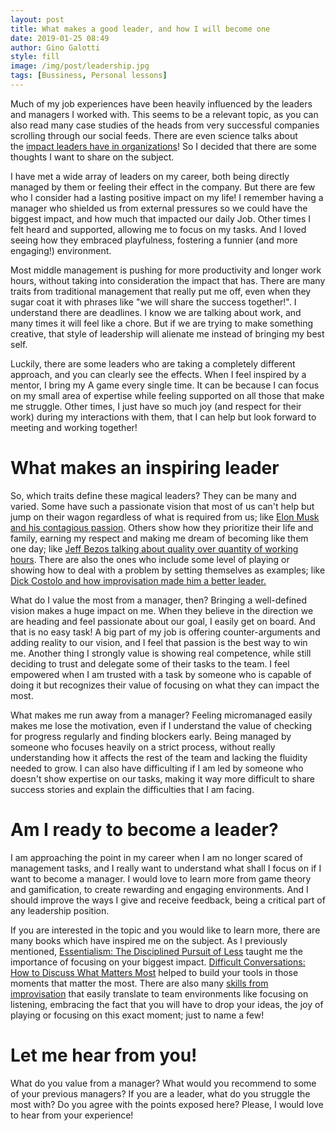 ```yaml
---
layout: post
title: What makes a good leader, and how I will become one
date: 2019-01-25 08:49
author: Gino Galotti
style: fill
image: /img/post/leadership.jpg
tags: [Bussiness, Personal lessons]
---
```

Much of my job experiences have been heavily influenced by the leaders and managers I worked with. This seems to be a relevant topic, as you can also read many case studies of the heads from very successful companies scrolling through our social feeds. There are even science talks about the [impact leaders have in organizations](https://ideas.repec.org/a/cmj/seapas/y2015i7p289-294.html)! So I decided that there are some thoughts I want to share on the subject.

I have met a wide array of leaders on my career, both being directly managed by them or feeling their effect in the company. But there are few who I consider had a lasting positive impact on my life! I remember having a manager who shielded us from external pressures so we could have the biggest impact, and how much that impacted our daily Job. Other times I felt heard and supported, allowing me to focus on my tasks. And I loved seeing how they embraced playfulness, fostering a funnier (and more engaging!) environment.

Most middle management is pushing for more productivity and longer work hours, without taking into consideration the impact that has. There are many traits from traditional management that really put me off, even when they sugar coat it with phrases like "we will share the success together!". I understand there are deadlines. I know we are talking about work, and many times it will feel like a chore. But if we are trying to make something creative, that style of leadership will alienate me instead of bringing my best self.

Luckily, there are some leaders who are taking a completely different approach, and you can clearly see the effects. When I feel inspired by a mentor, I bring my A game every single time. It can be because I can focus on my small area of expertise while feeling supported on all those that make me struggle. Other times, I just have so much joy (and respect for their work) during my interactions with them, that I can help but look forward to meeting and working together!

# What makes an inspiring leader

So, which traits define these magical leaders? They can be many and varied. Some have such a passionate vision that most of us can't help but jump on their wagon regardless of what is required from us; like [Elon Musk and his contagious passion](https://www.inc.com/tim-leberecht/elon-musk-knows-something-about-inspiration-that-every-leader-should-take-to-hea.html). Others show how they prioritize their life and family, earning my respect and making me dream of becoming like them one day; like [Jeff Bezos talking about quality over quantity of working hours](https://www.cnbc.com/2018/08/09/what-jeff-bezos-does-instead-of-work-life-balance.html). There are also the ones who include some level of playing or showing how to deal with a problem by setting themselves as examples; like[ Dick Costolo and how improvisation made him a better leader.](https://www.cnbc.com/2018/05/11/ex-twitter-ceo-dick-costolos-advice-for-young-people.html)

What do I value the most from a manager, then? Bringing a well-defined vision makes a huge impact on me. When they believe in the direction we are heading and feel passionate about our goal, I easily get on board. And that is no easy task! A big part of my job is offering counter-arguments and adding reality to our vision, and I feel that passion is the best way to win me. Another thing I strongly value is showing real competence, while still deciding to trust and delegate some of their tasks to the team. I feel empowered when I am trusted with a task by someone who is capable of doing it but recognizes their value of focusing on what they can impact the most.

What makes me run away from a manager? Feeling micromanaged easily makes me lose the motivation, even if I understand the value of checking for progress regularly and finding blockers early. Being managed by someone who focuses heavily on a strict process, without really understanding how it affects the rest of the team and lacking the fluidity needed to grow. I can also have difficulting if I am led by someone who doesn't show expertise on our tasks, making it way more difficult to share success stories and explain the difficulties that I am facing.

# Am I ready to become a leader?

I am approaching the point in my career when I am no longer scared of management tasks, and I really want to understand what shall I focus on if I want to become a manager. I would love to learn more from game theory and gamification, to create rewarding and engaging environments. And I should improve the ways I give and receive feedback, being a critical part of any leadership position.

If you are interested in the topic and you would like to learn more, there are many books which have inspired me on the subject. As I previously mentioned, [Essentialism: The Disciplined Pursuit of Less](https://amzn.to/2AZ1Evh) taught me the importance of focusing on your biggest impact. [Difficult Conversations: How to Discuss What Matters Most](https://www.amazon.co.uk/gp/product/0670921343/ref=as_li_qf_asin_il_tl?ie=UTF8&amp;tag=callmegino-21&amp;creative=6738&amp;linkCode=as2&amp;creativeASIN=0670921343&amp;linkId=b56b0b3befc44b7ae328462c2ac5f56c) helped to build your tools in those moments that matter the most. There are also many [skills from improvisation](https://www.forbes.com/sites/forbescoachescouncil/2017/03/09/three-ways-you-can-hone-your-leadership-skills-with-improv/#5a5456a4435c) that easily translate to team environments like focusing on listening, embracing the fact that you will have to drop your ideas, the joy of playing or focusing on this exact moment; just to name a few!

# Let me hear from you!

What do you value from a manager? What would you recommend to some of your previous managers? If you are a leader, what do you struggle the most with? Do you agree with the points exposed here? Please, I would love to hear from your experience!
